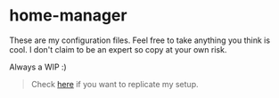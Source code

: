 # home-manager

These are my configuration files. Feel free to take anything you think is cool. I don't claim to be an expert so copy at your own risk.

Always a WIP :)

> Check [here](https://github.com/brianaung/home-manager/blob/main/docs/setup.md) if you want to replicate my setup.
